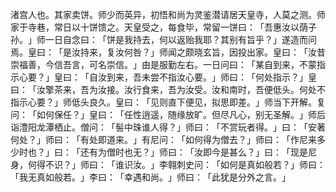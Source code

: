 渚宫人也。其家卖饼。师少而英异，初悟和尚为灵鉴潜请居天皇寺，人莫之测。师家于寺巷，常日以十饼馈之。天皇受之，每食毕，常留一饼曰：​「吾惠汝以荫子孙。​」师一日自念曰：​「饼是我持去，何以返贻我耶？其别有旨乎？​」遂造而问焉。皇曰：​「是汝持来，复汝何咎？​」师闻之颇晓玄旨，因投出家。皇曰：​「汝昔崇福善，今信吾言，可名崇信。​」由是服勤左右。一日问曰：​「某自到来，不蒙指示心要？​」皇曰：​「自汝到来，吾未尝不指汝心要。​」师曰：​「何处指示？​」皇曰：​「汝擎茶来，吾为汝接。汝行食来，吾为汝受。汝和南时，吾便低头。何处不指示心要？​」师低头良久。皇曰：​「见则直下便见，拟思即差。​」师当下开解。复问：​「如何保任？​」皇曰：​「任性逍遥，随缘放旷。但尽凡心，别无圣解。​」师后诣澧阳龙潭栖止。僧问：​「髻中珠谁人得？​」师曰：​「不赏玩者得。​」曰：​「安著何处？​」师曰：​「有处即道来。​」有尼问：​「如何得为僧去？​」师曰：​「作尼来多少时也？​」曰：​「还有为僧时也无？​」师曰：​「汝即今是甚么？​」曰：​「现是尼身，何得不识？​」师曰：​「谁识汝。​」李翱刺史问：​「如何是真如般若？​」师曰：​「我无真如般若。​」李曰：​「幸遇和尚。​」师曰：​「此犹是分外之言。​」